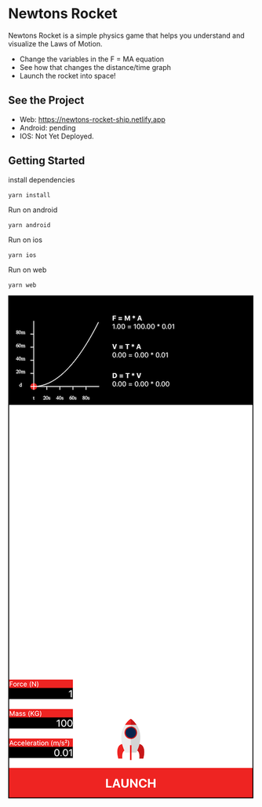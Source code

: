 # Newtons Rocket
Newtons Rocket is a simple physics game that helps you understand and visualize the Laws of Motion.

- Change the variables in the F = MA equation
- See how that changes the distance/time graph
- Launch the rocket into space!

## See the Project
- Web: https://newtons-rocket-ship.netlify.app
- Android: pending
- IOS: Not Yet Deployed.

## Getting Started

install dependencies
```
yarn install
```

Run on android
```
yarn android
```

Run on ios
```
yarn ios
```

Run on web
```
yarn web
```

![](assets/NewtonsRocketFeature.png)